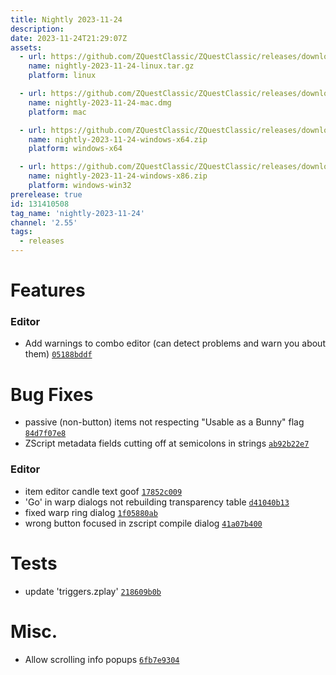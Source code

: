 ```yaml
---
title: Nightly 2023-11-24
description: 
date: 2023-11-24T21:29:07Z
assets: 
  - url: https://github.com/ZQuestClassic/ZQuestClassic/releases/download/nightly-2023-11-24/nightly-2023-11-24-linux.tar.gz
    name: nightly-2023-11-24-linux.tar.gz
    platform: linux

  - url: https://github.com/ZQuestClassic/ZQuestClassic/releases/download/nightly-2023-11-24/nightly-2023-11-24-mac.dmg
    name: nightly-2023-11-24-mac.dmg
    platform: mac

  - url: https://github.com/ZQuestClassic/ZQuestClassic/releases/download/nightly-2023-11-24/nightly-2023-11-24-windows-x64.zip
    name: nightly-2023-11-24-windows-x64.zip
    platform: windows-x64

  - url: https://github.com/ZQuestClassic/ZQuestClassic/releases/download/nightly-2023-11-24/nightly-2023-11-24-windows-x86.zip
    name: nightly-2023-11-24-windows-x86.zip
    platform: windows-win32
prerelease: true
id: 131410508
tag_name: 'nightly-2023-11-24'
channel: '2.55'
tags:
  - releases
---
```




# Features

### Editor

- Add warnings to combo editor (can detect problems and warn you about them) [`05188bddf`](https://github.com/ZQuestClassic/ZQuestClassic/commit/05188bddfa86fdc1df919eec412f4066a54e4f6c)

# Bug Fixes

- passive (non-button) items not respecting "Usable as a Bunny" flag [`84d7f07e8`](https://github.com/ZQuestClassic/ZQuestClassic/commit/84d7f07e89a1fac40400403fb35fc1d4a1483e79)
- ZScript metadata fields cutting off at semicolons in strings [`ab92b22e7`](https://github.com/ZQuestClassic/ZQuestClassic/commit/ab92b22e7fb79ea16a4ef905eeebfe087edbada3)

### Editor

- item editor candle text goof [`17852c009`](https://github.com/ZQuestClassic/ZQuestClassic/commit/17852c009230bd121b600878b9cf9a57a684dc0f)
- 'Go' in warp dialogs not rebuilding transparency table [`d41040b13`](https://github.com/ZQuestClassic/ZQuestClassic/commit/d41040b13906890a61b2f005237870ce91e68d73)
- fixed warp ring dialog [`1f05880ab`](https://github.com/ZQuestClassic/ZQuestClassic/commit/1f05880abf48386f40c956533d8481c32589b6ce)
- wrong button focused in zscript compile dialog [`41a07b400`](https://github.com/ZQuestClassic/ZQuestClassic/commit/41a07b40041ab817de6eacae2ed55cce154a204b)

# Tests

- update 'triggers.zplay' [`218609b0b`](https://github.com/ZQuestClassic/ZQuestClassic/commit/218609b0b21ee24574717ab24251edd32f0b97b6)

# Misc.

- Allow scrolling info popups [`6fb7e9304`](https://github.com/ZQuestClassic/ZQuestClassic/commit/6fb7e93046e881319c5dbf5bd3f3bb9002b4d4b9)

